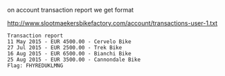 on account transaction report we get format

http://www.slootmaekersbikefactory.com/account/transactions-user-1.txt

```
Transaction report
11 May 2015 - EUR 4500.00 - Cervelo Bike
27 Jul 2015 - EUR 2500.00 - Trek Bike
16 Aug 2015 - EUR 6500.00 - Bianchi Bike
25 Aug 2015 - EUR 3500.00 - Cannondale Bike
Flag: FHYREDUKLMNG
```
